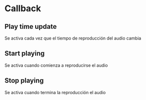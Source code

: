 # Callback

## Play time update

Se activa cada vez que el tiempo de reproducción del audio cambia

## Start playing

Se activa cuando comienza a reproducirse el audio

## Stop playing

Se activa cuando termina la reproducción el audio

